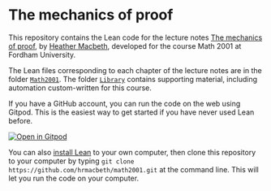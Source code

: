# The mechanics of proof

This repository contains the Lean code for the lecture notes [The mechanics of proof](https://hrmacbeth.github.io/math2001), by [Heather Macbeth](https://faculty.fordham.edu/hmacbeth1), developed for the course Math 2001 at Fordham University.

The Lean files corresponding to each chapter of the lecture notes are in the folder [`Math2001`](https://github.com/hrmacbeth/math2001/tree/main/Math2001).  The folder [`Library`](https://github.com/hrmacbeth/math2001/tree/main/Library) contains supporting material, including automation custom-written for this course.

If you have a GitHub account, you can run the code on the web using Gitpod.  This is the easiest way to get started if you have never used Lean before.

[![Open in Gitpod](https://gitpod.io/button/open-in-gitpod.svg)](https://gitpod.io/#https://github.com/hrmacbeth/math2001)

You can also [install Lean](https://leanprover-community.github.io/get_started.html) to your own computer, then clone this repository to your computer by typing `git clone https://github.com/hrmacbeth/math2001.git` at the command line.  This will let you run the code on your computer.